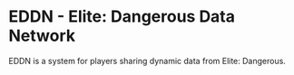 EDDN - Elite: Dangerous Data Network
====

EDDN is a system for players sharing dynamic data from Elite: Dangerous.
